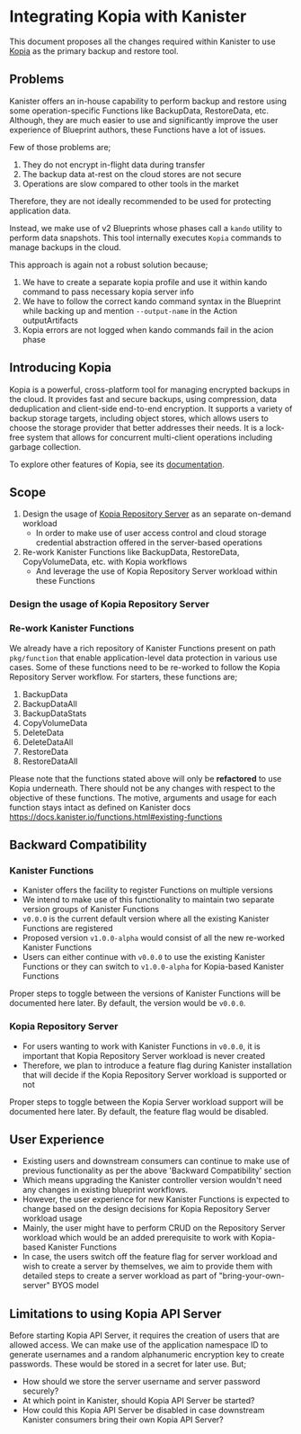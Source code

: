 # Integrating Kopia with Kanister

This document proposes all the changes required within Kanister to use [Kopia](https://kopia.io/) as the primary backup and restore tool.

## Problems

Kanister offers an in-house capability to perform backup and restore using some operation-specific Functions like BackupData, RestoreData, etc.
Although, they are much easier to use and significantly improve the user experience of Blueprint authors, these Functions have a lot of issues.

Few of those problems are;
1. They do not encrypt in-flight data during transfer
2. The backup data at-rest on the cloud stores are not secure
3. Operations are slow compared to other tools in the market

Therefore, they are not ideally recommended to be used for protecting application data.

Instead, we make use of v2 Blueprints whose phases call a `kando` utility to perform data snapshots.
This tool internally executes `Kopia` commands to manage backups in the cloud.

This approach is again not a robust solution because;
1. We have to create a separate kopia profile and use it within kando command to pass necessary kopia server info
2. We have to follow the correct kando command syntax in the Blueprint while backing up and mention `--output-name` in the Action outputArtifacts
3. Kopia errors are not logged when kando commands fail in the acion phase  

## Introducing Kopia

Kopia is a powerful, cross-platform tool for managing encrypted backups in the cloud.
It provides fast and secure backups, using compression, data deduplication and client-side end-to-end encryption.
It supports a variety of backup storage targets, including object stores, which allows users to choose the storage provider that better addresses their needs.
It is a lock-free system that allows for concurrent multi-client operations including garbage collection.

To explore other features of Kopia, see its [documentation](https://kopia.io/docs/features/).

## Scope

1. Design the usage of [Kopia Repository Server](https://kopia.io/docs/repository-server/) as an separate on-demand workload
   - In order to make use of user access control and cloud storage credential abstraction offered in the server-based operations 
2. Re-work Kanister Functions like BackupData, RestoreData, CopyVolumeData, etc. with  Kopia workflows
   - And leverage the use of Kopia Repository Server workload within these Functions

### Design the usage of Kopia Repository Server



### Re-work Kanister Functions 

We already have a rich repository of Kanister Functions present on path `pkg/function` that enable application-level data protection in various use cases.
Some of these functions need to be re-worked to follow the Kopia Repository Server workflow. For starters, these functions are;

1. BackupData
2. BackupDataAll
3. BackupDataStats
4. CopyVolumeData
5. DeleteData
6. DeleteDataAll
7. RestoreData
8. RestoreDataAll

Please note that the functions stated above will only be **refactored** to use Kopia underneath.
There should not be any changes with respect to the objective of these functions.
The motive, arguments and usage for each function stays intact as defined on Kanister docs https://docs.kanister.io/functions.html#existing-functions

## Backward Compatibility

### Kanister Functions

- Kanister offers the facility to register Functions on multiple versions
- We intend to make use of this functionality to maintain two separate version groups of Kanister Functions
- `v0.0.0` is the current default version where all the existing Kanister Functions are registered
- Proposed version `v1.0.0-alpha` would consist of all the new re-worked Kanister Functions
- Users can either continue with `v0.0.0` to use the existing Kanister Functions or they can switch to `v1.0.0-alpha` for Kopia-based Kanister Functions

Proper steps to toggle between the versions of Kanister Functions will be documented here later. By default, the version would be `v0.0.0`.

### Kopia Repository Server

- For users wanting to work with Kanister Functions in `v0.0.0`, it is important that Kopia Repository Server workload is never created
- Therefore, we plan to introduce a feature flag during Kanister installation that will decide if the Kopia Repository Server workload is supported or not

Proper steps to toggle between the Kopia Server workload support will be documented here later. By default, the feature flag would be disabled.

## User Experience

- Existing users and downstream consumers can continue to make use of previous functionality as per the above 'Backward Compatibility' section
- Which means upgrading the Kanister controller version wouldn't need any changes in existing blueprint workflows. 
- However, the user experience for new Kanister Functions is expected to change based on the design decisions for Kopia Repository Server workload usage
- Mainly, the user might have to perform CRUD on the Repository Server workload which would be an added prerequisite to work with Kopia-based Kanister Functions
- In case, the users switch off the feature flag for server workload and wish to create a server by themselves, 
  we aim to provide them with detailed steps to create a server workload as part of "bring-your-own-server" BYOS model

## Limitations to using Kopia API Server

Before starting Kopia API Server, it requires the creation of users that are allowed access.
We can make use of the application namespace ID to generate usernames and a random alphanumeric encryption key to create passwords.
These would be stored in a secret for later use. But;
- How should we store the server username and server password securely?
- At which point in Kanister, should Kopia API Server be started?
- How could this Kopia API Server be disabled in case downstream Kanister consumers bring their own Kopia API Server?
